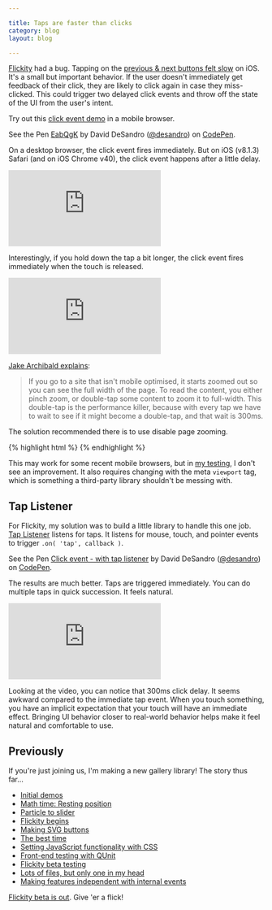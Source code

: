 ```yaml
---

title: Taps are faster than clicks
category: blog
layout: blog

---
```


[Flickity](http://flickity.metafizzy.co) had a bug. Tapping on the [previous & next buttons felt slow](https://github.com/metafizzy/flickity/issues/4) on iOS. It's a small but important behavior. If the user doesn't immediately get feedback of their click, they are likely to click again in case they miss-clicked. This could trigger two delayed click events and throw off the state of the UI from the user's intent.

Try out this [click event demo](http://codepen.io/desandro/full/EabQgK/) in a mobile browser.

<p data-height="268" data-theme-id="0" data-slug-hash="EabQgK" data-default-tab="result" data-user="desandro" class='codepen'>See the Pen <a href='http://codepen.io/desandro/pen/EabQgK/'>EabQgK</a> by David DeSandro (<a href='http://codepen.io/desandro'>@desandro</a>) on <a href='http://codepen.io'>CodePen</a>.</p>

On a desktop browser, the click event fires immediately. But on iOS (v8.1.3) Safari (and on iOS Chrome v40), the click event happens after a little delay.

<div class="fit-video fit-video--3x2">
  <iframe src="https://vid.me/e/W0Fx?autoplay=1&loop=1&muted=1" frameborder="0" allowfullscreen webkitallowfullscreen mozallowfullscreen scrolling="no"></iframe>
</div>

Interestingly, if you hold down the tap a bit longer, the click event fires immediately when the touch is released.

<div class="fit-video fit-video--3x2">
  <iframe src="https://vid.me/e/ap16?autoplay=1&loop=1&muted=1" frameborder="0" allowfullscreen webkitallowfullscreen mozallowfullscreen scrolling="no"></iframe>
</div>

[Jake Archibald explains](http://updates.html5rocks.com/2013/12/300ms-tap-delay-gone-away):

> If you go to a site that isn't mobile optimised, it starts zoomed out so you can see the full width of the page. To read the content, you either pinch zoom, or double-tap some content to zoom it to full-width. This double-tap is the performance killer, because with every tap we have to wait to see if it might become a double-tap, and that wait is 300ms.

The solution recommended there is to use disable page zooming.

{% highlight html %}
<meta name="viewport" content="width=device-width, user-scalable=no">
{% endhighlight %}

This may work for some recent mobile browsers, but in [my testing](http://codepen.io/desandro/full/EabQpZ), I don't see an improvement. It also requires changing with the meta `viewport` tag, which is something a third-party library shouldn't be messing with.

## Tap Listener

For Flickity, my solution was to build a little library to handle this one job. [Tap Listener](https://github.com/metafizzy/tap-listener) listens for taps. It listens for mouse, touch, and pointer events to trigger `.on( 'tap', callback )`.

<p data-height="268" data-theme-id="0" data-slug-hash="YPEeOL" data-default-tab="result" data-user="desandro" class='codepen'>See the Pen <a href='http://codepen.io/desandro/pen/YPEeOL/'>Click event - with tap listener</a> by David DeSandro (<a href='http://codepen.io/desandro'>@desandro</a>) on <a href='http://codepen.io'>CodePen</a>.</p>

The results are much better. Taps are triggered immediately. You can do multiple taps in quick succession. It feels natural.

<div class="fit-video fit-video--3x2">
  <iframe src="https://vid.me/e/3XpS?autoplay=1&loop=1&muted=1" frameborder="0" allowfullscreen webkitallowfullscreen mozallowfullscreen scrolling="no"></iframe>
</div>

Looking at the video, you can notice that 300ms click delay. It seems awkward compared to the immediate tap event. When you touch something, you have an implicit expectation that your touch will have an immediate effect. Bringing UI behavior closer to real-world behavior helps make it feel natural and comfortable to use.

<script async src="//assets.codepen.io/assets/embed/ei.js"></script>

## Previously

If you're just joining us, I'm making a new gallery library! The story thus far...

+ [Initial demos](/blog/initial-demos)
+ [Math time: Resting position](/blog/math-time-resting-position/)
+ [Particle to slider](/blog/particle-to-slider/)
+ [Flickity begins](/blog/flickity-begins/)
+ [Making SVG buttons](/blog/making-svg-buttons/)
+ [The best time](/blog/the-best-time/)
+ [Setting JavaScript functionality with CSS](/blog/setting-javascript-functionality-with-css/)
+ [Front-end testing with QUnit](/blog/front-end-testing-qunit/)
+ [Flickity beta testing](/blog/flickity-beta-testing/)
+ [Lots of files, but only one in my head](/blog/lots-of-files/)
+ [Making features independent with internal events](/blog/making-features-independent-with-internal-events/)

[Flickity beta is out](http://flickity.metafizzy.co/). Give 'er a flick!

